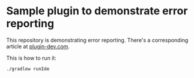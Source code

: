 # Sample plugin to demonstrate error reporting

This repository is demonstrating error reporting. There's a corresponding article at [plugin-dev.com](https://www.plugin-dev.com/intellij/general/error-reporting/).

This is how to run it:
```bash
./gradlew runIde
```

